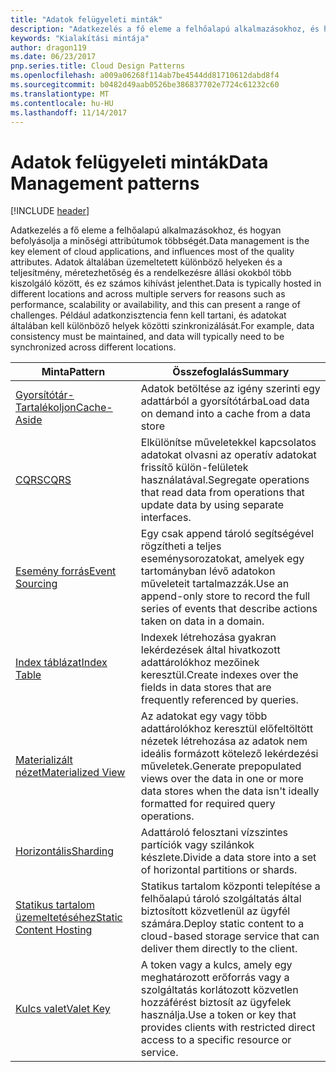 ```yaml
---
title: "Adatok felügyeleti minták"
description: "Adatkezelés a fő eleme a felhőalapú alkalmazásokhoz, és hogyan befolyásolja a minőségi attribútumok többségét. Adatok általában üzemeltetett különböző helyeken és a teljesítmény, méretezhetőség és a rendelkezésre állási okokból több kiszolgáló között, és ez számos kihívást jelenthet. Például adatkonzisztencia fenn kell tartani, és adatokat általában kell különböző helyek közötti szinkronizálását."
keywords: "Kialakítási mintája"
author: dragon119
ms.date: 06/23/2017
pnp.series.title: Cloud Design Patterns
ms.openlocfilehash: a009a06268f114ab7be4544dd81710612dabd8f4
ms.sourcegitcommit: b0482d49aab0526be386837702e7724c61232c60
ms.translationtype: MT
ms.contentlocale: hu-HU
ms.lasthandoff: 11/14/2017
---
```

# <a name="data-management-patterns"></a><span data-ttu-id="2f412-106">Adatok felügyeleti minták</span><span class="sxs-lookup"><span data-stu-id="2f412-106">Data Management patterns</span></span>

[!INCLUDE [header](../../_includes/header.md)]

<span data-ttu-id="2f412-107">Adatkezelés a fő eleme a felhőalapú alkalmazásokhoz, és hogyan befolyásolja a minőségi attribútumok többségét.</span><span class="sxs-lookup"><span data-stu-id="2f412-107">Data management is the key element of cloud applications, and influences most of the quality attributes.</span></span> <span data-ttu-id="2f412-108">Adatok általában üzemeltetett különböző helyeken és a teljesítmény, méretezhetőség és a rendelkezésre állási okokból több kiszolgáló között, és ez számos kihívást jelenthet.</span><span class="sxs-lookup"><span data-stu-id="2f412-108">Data is typically hosted in different locations and across multiple servers for reasons such as performance, scalability or availability, and this can present a range of challenges.</span></span> <span data-ttu-id="2f412-109">Például adatkonzisztencia fenn kell tartani, és adatokat általában kell különböző helyek közötti szinkronizálását.</span><span class="sxs-lookup"><span data-stu-id="2f412-109">For example, data consistency must be maintained, and data will typically need to be synchronized across different locations.</span></span>

| <span data-ttu-id="2f412-110">Minta</span><span class="sxs-lookup"><span data-stu-id="2f412-110">Pattern</span></span> | <span data-ttu-id="2f412-111">Összefoglalás</span><span class="sxs-lookup"><span data-stu-id="2f412-111">Summary</span></span> |
| ------- | ------- |
| [<span data-ttu-id="2f412-112">Gyorsítótár-Tartalékoljon</span><span class="sxs-lookup"><span data-stu-id="2f412-112">Cache-Aside</span></span>](../cache-aside.md) | <span data-ttu-id="2f412-113">Adatok betöltése az igény szerinti egy adattárból a gyorsítótárba</span><span class="sxs-lookup"><span data-stu-id="2f412-113">Load data on demand into a cache from a data store</span></span> |
| [<span data-ttu-id="2f412-114">CQRS</span><span class="sxs-lookup"><span data-stu-id="2f412-114">CQRS</span></span>](../cqrs.md) | <span data-ttu-id="2f412-115">Elkülönítse műveletekkel kapcsolatos adatokat olvasni az operatív adatokat frissítő külön-felületek használatával.</span><span class="sxs-lookup"><span data-stu-id="2f412-115">Segregate operations that read data from operations that update data by using separate interfaces.</span></span> |
| [<span data-ttu-id="2f412-116">Esemény forrás</span><span class="sxs-lookup"><span data-stu-id="2f412-116">Event Sourcing</span></span>](../event-sourcing.md) | <span data-ttu-id="2f412-117">Egy csak append tároló segítségével rögzítheti a teljes eseménysorozatokat, amelyek egy tartományban lévő adatokon műveleteit tartalmazzák.</span><span class="sxs-lookup"><span data-stu-id="2f412-117">Use an append-only store to record the full series of events that describe actions taken on data in a domain.</span></span> |
| [<span data-ttu-id="2f412-118">Index táblázat</span><span class="sxs-lookup"><span data-stu-id="2f412-118">Index Table</span></span>](../index-table.md) | <span data-ttu-id="2f412-119">Indexek létrehozása gyakran lekérdezések által hivatkozott adattárolókhoz mezőinek keresztül.</span><span class="sxs-lookup"><span data-stu-id="2f412-119">Create indexes over the fields in data stores that are frequently referenced by queries.</span></span> |
| [<span data-ttu-id="2f412-120">Materializált nézet</span><span class="sxs-lookup"><span data-stu-id="2f412-120">Materialized View</span></span>](../materialized-view.md) | <span data-ttu-id="2f412-121">Az adatokat egy vagy több adattárolókhoz keresztül előfeltöltött nézetek létrehozása az adatok nem ideális formázott kötelező lekérdezési műveletek.</span><span class="sxs-lookup"><span data-stu-id="2f412-121">Generate prepopulated views over the data in one or more data stores when the data isn't ideally formatted for required query operations.</span></span> |
| [<span data-ttu-id="2f412-122">Horizontális</span><span class="sxs-lookup"><span data-stu-id="2f412-122">Sharding</span></span>](../sharding.md) | <span data-ttu-id="2f412-123">Adattároló felosztani vízszintes partíciók vagy szilánkok készlete.</span><span class="sxs-lookup"><span data-stu-id="2f412-123">Divide a data store into a set of horizontal partitions or shards.</span></span> |
| [<span data-ttu-id="2f412-124">Statikus tartalom üzemeltetéséhez</span><span class="sxs-lookup"><span data-stu-id="2f412-124">Static Content Hosting</span></span>](../static-content-hosting.md) | <span data-ttu-id="2f412-125">Statikus tartalom központi telepítése a felhőalapú tároló szolgáltatás által biztosított közvetlenül az ügyfél számára.</span><span class="sxs-lookup"><span data-stu-id="2f412-125">Deploy static content to a cloud-based storage service that can deliver them directly to the client.</span></span> |
| [<span data-ttu-id="2f412-126">Kulcs valet</span><span class="sxs-lookup"><span data-stu-id="2f412-126">Valet Key</span></span>](../valet-key.md) | <span data-ttu-id="2f412-127">A token vagy a kulcs, amely egy meghatározott erőforrás vagy a szolgáltatás korlátozott közvetlen hozzáférést biztosít az ügyfelek használja.</span><span class="sxs-lookup"><span data-stu-id="2f412-127">Use a token or key that provides clients with restricted direct access to a specific resource or service.</span></span> |